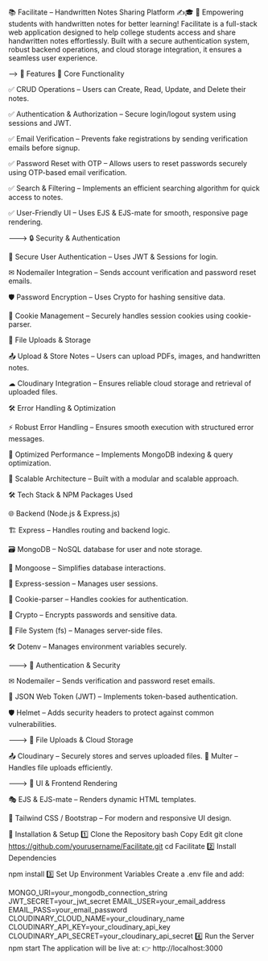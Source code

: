 📚 Facilitate – Handwritten Notes Sharing Platform ✍🎓
📌 Empowering students with handwritten notes for better learning!
Facilitate is a full-stack web application designed to help college students access and share handwritten notes effortlessly. Built with a secure authentication system, robust backend operations, and cloud storage integration, it ensures a seamless user experience.

--> 🚀 Features
📜 Core Functionality

✅ CRUD Operations – Users can Create, Read, Update, and Delete their notes.

✅ Authentication & Authorization – Secure login/logout system using sessions and JWT.

✅ Email Verification – Prevents fake registrations by sending verification emails before signup.

✅ Password Reset with OTP – Allows users to reset passwords securely using OTP-based email verification.

✅ Search & Filtering – Implements an efficient searching algorithm for quick access to notes.

✅ User-Friendly UI – Uses EJS & EJS-mate for smooth, responsive page rendering.

---> 🔒 Security & Authentication

 🔐 Secure User Authentication – Uses JWT & Sessions for login.

✉ Nodemailer Integration – Sends account verification and password reset emails.

🛡 Password Encryption – Uses Crypto for hashing sensitive data.

📁 Cookie Management – Securely handles session cookies using cookie-parser.

📂 File Uploads & Storage

📤 Upload & Store Notes – Users can upload PDFs, images, and handwritten notes.

☁ Cloudinary Integration – Ensures reliable cloud storage and retrieval of uploaded files.

🛠 Error Handling & Optimization

⚡ Robust Error Handling – Ensures smooth execution with structured error messages.

🚀 Optimized Performance – Implements MongoDB indexing & query optimization.

📝 Scalable Architecture – Built with a modular and scalable approach.

🛠 Tech Stack & NPM Packages Used

🌐 Backend (Node.js & Express.js)

🏗 Express – Handles routing and backend logic.

🗃 MongoDB – NoSQL database for user and note storage.

💾 Mongoose – Simplifies database interactions.

🔄 Express-session – Manages user sessions.

🍪 Cookie-parser – Handles cookies for authentication.

🔐 Crypto – Encrypts passwords and sensitive data.

📂 File System (fs) – Manages server-side files.

🛠 Dotenv – Manages environment variables securely.

--->  📧 Authentication & Security

✉ Nodemailer – Sends verification and password reset emails.

🔑 JSON Web Token (JWT) – Implements token-based authentication.

🛡 Helmet – Adds security headers to protect against common vulnerabilities.

---> 📂 File Uploads & Cloud Storage

📤 Cloudinary – Securely stores and serves uploaded files.
📁 Multer – Handles file uploads efficiently.

---> 🎨 UI & Frontend Rendering

🎭 EJS & EJS-mate – Renders dynamic HTML templates.

🎨 Tailwind CSS / Bootstrap – For modern and responsive UI design.

📌 Installation & Setup
1️⃣ Clone the Repository
bash
Copy
Edit
git clone https://github.com/yourusername/Facilitate.git
cd Facilitate
2️⃣ Install Dependencies

npm install
3️⃣ Set Up Environment Variables
Create a .env file and add:

MONGO_URI=your_mongodb_connection_string
JWT_SECRET=your_jwt_secret
EMAIL_USER=your_email_address
EMAIL_PASS=your_email_password
CLOUDINARY_CLOUD_NAME=your_cloudinary_name
CLOUDINARY_API_KEY=your_cloudinary_api_key
CLOUDINARY_API_SECRET=your_cloudinary_api_secret
4️⃣ Run the Server
npm start
The application will be live at:
👉 http://localhost:3000

